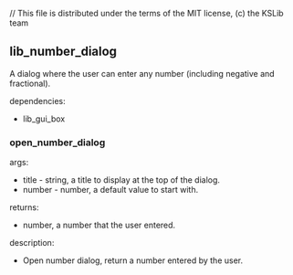 // This file is distributed under the terms of the MIT license, (c) the KSLib team

## lib_number_dialog

A dialog where the user can enter any number (including negative and fractional).

dependencies:
  * lib_gui_box

### open_number_dialog

args:
  * title - string, a title to display at the top of the dialog.
  * number - number, a default value to start with.

returns:
  * number, a number that the user entered.

description:
  * Open number dialog, return a number entered by  the user.
